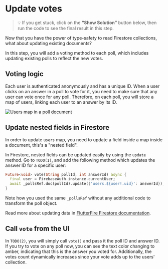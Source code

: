 # Update votes

> 💡 If you get stuck, click on the **“Show Solution”** button below, then run the code to see the final result in this step.

Now that you have the power of type-safety to read Firestore collections, what about updating existing documents?

In this step, you will add a voting method to each poll, which includes updating existing polls to reflect the new votes.

## Voting logic

Each user is authenticated anonymously and has a unique ID. When a user clicks on an answer in a poll to vote for it, you need to make sure that any user can vote once for any poll. Therefore, on each poll, you will store a map of users, linking each user to an answer by its ID.

![Users map in a poll document](https://github.com/pr-Mais/dartpad_workshops/blob/main/firestore_type_safety_with_converter/assets/poll-votes.png?raw=true)

## Update nested fields in Firestore

In order to update `users` map, you need to update a field inside a map inside a document, this's a "nested field".

In Firestore, nested fields can be updated easily by using the `update` method. Go to `TODO(1)`, and add the following method which updates the answer ID for a specific user:

```dart
Future<void> vote(String pollId, int answerId) async {
  final user = FirebaseAuth.instance.currentUser;
  await _pollsRef.doc(pollId).update({'users.${user!.uid}': answerId});
}
```

Note how you used the same `_pollsRef` without any additional code to transform the poll object.

Read more about updating data in [FlutterFire Firestore documentation](https://firebase.flutter.dev/docs/firestore/usage#updating-documents).

## Call `vote` from the UI

In `TODO(2)`, you will simply call `vote()` and pass it the poll ID and answer ID. If you try to vote on any poll now, you can see the text color changing to amber, indicating that this is the answer you voted for. Additionally, the votes count dynamically increases since your vote adds up to the users' collection.